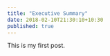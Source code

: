 ```yaml
---
title: "Executive Summary"
date: 2018-02-10T21:30:10+10:30
published: true
---
```



This is my first post.
